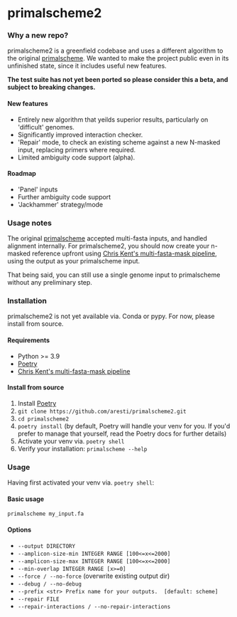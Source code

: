 # primalscheme2

### Why a new repo?
primalscheme2 is a greenfield codebase and uses a different algorithm to the original [primalscheme](https://github.com/aresti/primalscheme). We wanted to make the project public even in its unfinished state, since it includes useful new features.

**The test suite has not yet been ported so please consider this a beta, and subject to breaking changes.**

#### New features

 - Entirely new algorithm that yeilds superior results, particularly on 'difficult' genomes.
 - Significantly improved interaction checker.
 - 'Repair' mode, to check an existing scheme against a new N-masked input, replacing primers where required.
 - Limited ambiguity code support (alpha).
 
 #### Roadmap
 - 'Panel' inputs
 - Further ambiguity code support
 - 'Jackhammer' strategy/mode

### Usage notes
The original [primalscheme](https://github.com/aresti/primalscheme) accepted multi-fasta inputs, and handled alignment internally. For primalscheme2, you should now create your n-masked reference upfront using [Chris Kent's multi-fasta-mask pipeline](https://github.com/ChrisgKent/multi_fasta_mask), using the output as your primalscheme input.

That being said, you can still use a single genome input to primalscheme without any preliminary step.

### Installation
primalscheme2 is not yet available via. Conda or pypy. For now, please install from source.

#### Requirements

 - Python >= 3.9
 - [Poetry](https://python-poetry.org/)
 - [Chris Kent's multi-fasta-mask pipeline](https://github.com/ChrisgKent/multi_fasta_mask)

#### Install from source

 1. Install [Poetry](https://python-poetry.org/docs/#installation)
 2. `git clone https://github.com/aresti/primalscheme2.git`
 3. `cd primalscheme2`
 4. `poetry install` (by default, Poetry will handle your venv for you. If you'd prefer to manage that yourself, read the Poetry docs for further details)
 5. Activate your venv via. `poetry shell`
 6. Verify your installation: `primalscheme --help`

### Usage

Having first activated your venv via. `poetry shell`:

#### Basic usage
`primalscheme my_input.fa`

#### Options

 - `--output DIRECTORY`
 - `--amplicon-size-min INTEGER RANGE [100<=x<=2000]`
 - `--amplicon-size-max INTEGER RANGE [100<=x<=2000]`
 -  `--min-overlap INTEGER RANGE [x>=0]`
 - `--force / --no-force` (overwrite existing output dir)
 - `--debug / --no-debug`
 - `--prefix <str> Prefix name for your outputs.  [default: scheme]`
 - `--repair FILE`
 - `--repair-interactions / --no-repair-interactions`

